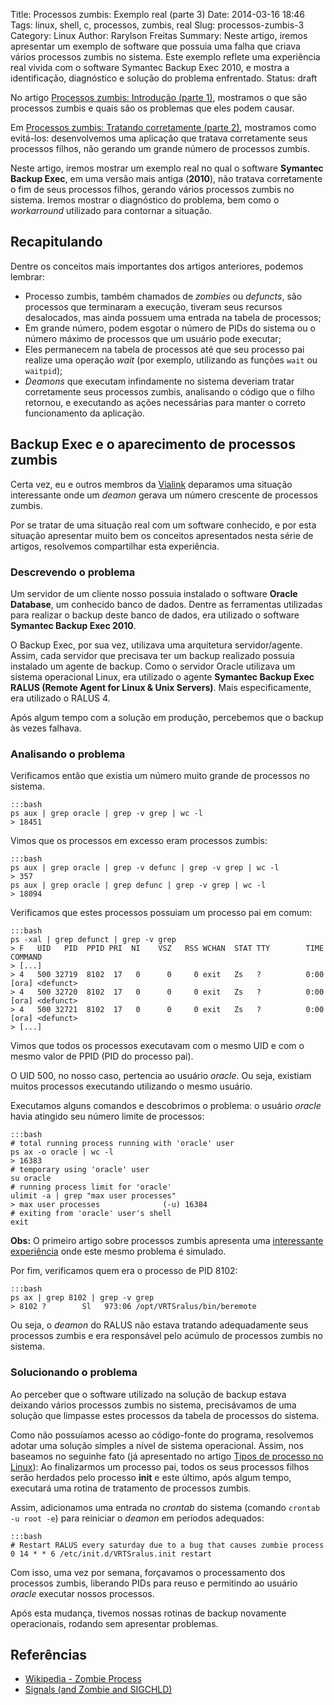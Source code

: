 Title: Processos zumbis: Exemplo real (parte 3)
Date: 2014-03-16 18:46
Tags: linux, shell, c, processos, zumbis, real
Slug: processos-zumbis-3
Category: Linux
Author: Rarylson Freitas
Summary: Neste artigo, iremos apresentar um exemplo de software que possuia uma falha que criava vários processos zumbis no sistema. Este exemplo reflete uma experiência real vivida com o software Symantec Backup Exec 2010, e mostra a identificação, diagnóstico e solução do problema enfrentado. 
Status: draft

No artigo [Processos zumbis: Introdução (parte 1)]({filename}processos-zumbis.md), mostramos o que são processos zumbis e quais são os problemas que eles podem causar.

Em [Processos zumbis: Tratando corretamente (parte 2)]({filename}processos-zumbis-2.md), mostramos como evitá-los: desenvolvemos uma aplicação que tratava corretamente seus processos filhos, não gerando um grande número de processos zumbis.

Neste artigo, iremos mostrar um exemplo real no qual o software **Symantec Backup Exec**, em uma versão mais antiga (**2010**), não tratava corretamente o fim de seus processos filhos, gerando vários processos zumbis no sistema. Iremos mostrar o diagnóstico do problema, bem como o _workarround_ utilizado para contornar a situação.

Recapitulando
-------------

Dentre os conceitos mais importantes dos artigos anteriores, podemos lembrar:

- Processo zumbis, também chamados de _zombies_ ou _defuncts_, são processos que terminaram a execução, tiveram seus recursos desalocados, mas ainda possuem uma entrada na tabela de processos;
- Em grande número, podem esgotar o número de PIDs do sistema ou o número máximo de processos que um usuário pode executar;
- Eles permanecem na tabela de processos até que seu processo pai realize uma operação _wait_ (por exemplo, utilizando as funções `wait` ou `waitpid`);
- _Deamons_ que executam infindamente no sistema deveriam tratar corretamente seus processos zumbis, analisando o código que o filho retornou, e executando as ações necessárias para manter o correto funcionamento da aplicação.

Backup Exec e o aparecimento de processos zumbis
------------------------------------------------

Certa vez, eu e outros membros da [Vialink](http://www.vialink.com.br) deparamos uma situação interessante onde um _deamon_ gerava um número crescente de processos zumbis. 

Por se tratar de uma situação real com um software conhecido, e por esta situação apresentar muito bem os conceitos apresentados nesta série de artigos, resolvemos compartilhar esta experiência. 

### Descrevendo o problema

Um servidor de um cliente nosso possuia instalado o software **Oracle Database**, um conhecido banco de dados. Dentre as ferramentas utilizadas para realizar o backup deste banco de dados, era utilizado o software **Symantec Backup Exec 2010**.

O Backup Exec, por sua vez, utilizava uma arquitetura servidor/agente. Assim, cada servidor que precisava ter um backup realizado possuia instalado um agente de backup. Como o servidor Oracle utilizava um sistema operacional Linux, era utilizado o agente **Symantec Backup Exec RALUS (Remote Agent for Linux & Unix Servers)**. Mais especificamente, era utilizado o RALUS 4.

Após algum tempo com a solução em produção, percebemos que o backup às vezes falhava.

### Analisando o problema

Verificamos então que existia um número muito grande de processos no sistema. 

    :::bash
    ps aux | grep oracle | grep -v grep | wc -l
    > 18451

Vimos que os processos em excesso eram processos zumbis:

    :::bash
    ps aux | grep oracle | grep -v defunc | grep -v grep | wc -l 
    > 357
    ps aux | grep oracle | grep defunc | grep -v grep | wc -l
    > 18094

Verificamos que estes processos possuiam um processo pai em comum:

    :::bash
    ps -xal | grep defunct | grep -v grep
    > F   UID   PID  PPID PRI  NI    VSZ   RSS WCHAN  STAT TTY        TIME COMMAND
    > [...]
    > 4   500 32719  8102  17   0      0     0 exit   Zs   ?          0:00 [ora] <defunct>
    > 4   500 32720  8102  17   0      0     0 exit   Zs   ?          0:00 [ora] <defunct>
    > 4   500 32721  8102  17   0      0     0 exit   Zs   ?          0:00 [ora] <defunct>
    > [...]

Vimos que todos os processos executavam com o mesmo UID e com o mesmo valor de PPID (PID do processo pai).

O UID 500, no nosso caso, pertencia ao usuário _oracle_. Ou seja, existiam muitos processos executando utilizando o mesmo usuário.

Executamos alguns comandos e descobrimos o problema: o usuário _oracle_ havia atingido seu número limite de processos:

    :::bash
    # total running process running with 'oracle' user
    ps ax -o oracle | wc -l
    > 16383
    # temporary using 'oracle' user
    su oracle
    # running process limit for 'oracle'
    ulimit -a | grep "max user processes"
    > max user processes              (-u) 16384
    # exiting from 'oracle' user's shell
    exit

**Obs:** O primeiro artigo sobre processos zumbis apresenta uma [interessante experiência](/processos-zumbis/#usando-processos-zumbis-para-esgotar-o-numero-maximo-de-processos) onde este mesmo problema é simulado.

Por fim, verificamos quem era o processo de PID 8102:

    :::bash
    ps ax | grep 8102 | grep -v grep
    > 8102 ?        Sl   973:06 /opt/VRTSralus/bin/beremote

Ou seja, o _deamon_ do RALUS não estava tratando adequadamente seus processos zumbis e era responsável pelo acúmulo de processos zumbis no sistema.

### Solucionando o problema

Ao perceber que o software utilizado na solução de backup estava deixando vários processos zumbis no sistema, precisávamos de uma solução que limpasse estes processos da tabela de processos do sistema.

Como não possuíamos acesso ao código-fonte do programa, resolvemos adotar uma solução simples a nível de sistema operacional. Assim, nos baseamos no seguinhe fato (já apresentado no artigo [Tipos de processo no Linux]({filename}processos-tipos.md)): Ao finalizarmos um processo pai, todos os seus processos filhos serão herdados pelo processo **init** e este último, após algum tempo, executará uma rotina de tratamento de processos zumbis.

Assim, adicionamos uma entrada no _crontab_ do sistema (comando `crontab -u root -e`) para reiniciar o _deamon_ em períodos adequados:

    :::bash
    # Restart RALUS every saturday due to a bug that causes zumbie process
    0 14 * * 6 /etc/init.d/VRTSralus.init restart

Com isso, uma vez por semana, forçavamos o processamento dos processos zumbis, liberando PIDs para reuso e permitindo ao usuário _oracle_ executar nossos processos.

Após esta mudança, tivemos nossas rotinas de backup novamente operacionais, rodando sem apresentar problemas.

Referências
-----------

- [Wikipedia - Zombie Process](http://en.wikipedia.org/wiki/Zombie_process)
- [Signals (and Zombie and SIGCHLD)](http://www.win.tue.nl/~aeb/linux/lk/lk-5.html)
